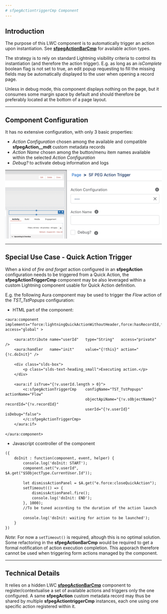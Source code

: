 ```yaml
---
# sfpegActiontriggerCmp Component
---
```


## Introduction

The purpose of this LWC component is to automatically trigger an action upon instantiation.
See **[sfpegActionBarCmp](/help/sfpegActionBarCmp.md)** for available action types.

The strategy is to rely on standard Lightning visibility criteria to control its instantiation (and therefore
the action trigger). E.g. as long as an _isComplete_ boolean flag is not set to true, an edit popup requesting to 
fill the missing fields may be automatically displayed to the user when opening a record page.

Unless in debug mode, this component displays nothing on the page, but it consumes some margin space by default and should
therefore be preferably located at the bottom of a page layout.  

---

## Component Configuration

It has no extensive configuration, with only 3 basic properties:
* _Action Configuration_ chosen among the available and compatible **sfpegAction__mdt** custom metadata records
* _Action Name_  chosen among the button/menu item names available within the selected _Action Configuration_
* _Debug?_ to activate debug information and logs

![Action Trigger Configuration!](/media/sfpegActionTriggerConfig.png) 

---

## Special Use Case - Quick Action Trigger

When a kind of _fire and forget_ action configured in an **sfpegAction** configuration
needs to be triggered from a Quick Action, the **sfpegActionTriggerCmp** component
may be also leveraged within a custom Lightning component usable for Quick Action definition.

E.g. the following Aura component may be used to trigger the *Flow* action of the 
*TST_TstPopups* configuration:

* HTML part of the component:

```
<aura:component implements="force:lightningQuickActionWithoutHeader,force:hasRecordId,force:hasSObjectName" access="global" >

    <aura:attribute name="userId"	type="String"	access="private" />
    <aura:handler	name="init"		value="{!this}"	action="{!c.doInit}" />
    
    <div class="slds-box">
        <p class="slds-text-heading_small">Executing action.</p>
    </div>
    
    <aura:if isTrue="{!v.userId.length > 0}">
        <c:sfpegActionTriggerCmp    configName="TST_TstPopups"          actionName="Flow"
                                    objectApiName="{!v.sObjectName}"    recordId="{!v.recordId}"
                                    userId="{!v.userId}"                isDebug="false">
    	</c:sfpegActionTriggerCmp>
    </aura:if>

</aura:component>
```

* Javascript ccontroller of the component

```
({
	doInit : function(component, event, helper) {
        console.log('doInit: START');
        component.set("v.userId", $A.get("$SObjectType.CurrentUser.Id"));

		let dismissActionPanel = $A.get("e.force:closeQuickAction");
        setTimeout(() => {
        	dismissActionPanel.fire();
			console.log('doInit: END');
        }, 1000);
        //To be tuned according to the duration of the action launch
                          
        console.log('doInit: waiting for action to be launched');
	}
})
```

_Note_: For now a `setTimeout()` is required, altough this is no optimal solution. 
Some refactoring in the **sfpegActionBarCmp** would be required to get a formal
notification of action execution completion. This apporach therefore cannot be 
used when triggering form actions managed by the component.


---

## Technical Details

It relies on a hidden LWC **[sfpegActionBarCmp](/help/sfpegActionBarCmp.md)** component to register/contextualise a set
of available actions and triggers only the one configured. A same **sfpegAction** custom metadata record may thus be shared
by multiple **sfpegActiontriggerCmp** instances, each one using one specific action registered within it.
